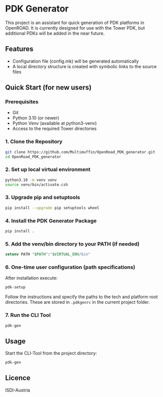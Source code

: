 # PDK Generator

This project is an assistant for quick generation of PDK platforms in OpenROAD.
It is currently designed for use with the Tower PDK, but additional PDKs will be added in the near future.

## Features
- Configuration file (config.mk) will be generated automatically
- A local directory structure is created with symbolic links to the source files

## Quick Start (for new users)

### Prerequisites
- Git
- Python 3.10 (or newer)
- Python Venv (available at python3-venv)
- Access to the required Tower directories

### 1. Clone the Repository
```sh
git clone https://github.com/Multimuffin/OpenRoad_PDK_generator.git
cd OpenRoad_PDK_generator
```

### 2. Set up local virtual environment
```sh
python3.10 -m venv venv
source venv/bin/activate.csh
```

### 3. Upgrade pip and setuptools
```sh
pip install --upgrade pip setuptools wheel
```

### 4. Install the PDK Generator Package
```sh
pip install .
```

### 5. Add the venv/bin directory to your PATH (if needed)
```tcsh
setenv PATH "$PATH":"$VIRTUAL_ENV/bin"
```

### 6. One-time user configuration (path specifications)
After installation execute:
```sh
pdk-setup
```
Follow the instructions and specify the paths to the tech and platform root directories. These are stored in `.pdkgenrc` in the current project folder.

### 7. Run the CLI Tool
```sh
pdk-gen
```

<!-- 
## Installation
Python 3.10 and the package `click` are required.

```sh
python3.10 -m pip install --user click
``` -->

## Usage
Start the CLI-Tool from the project directory:

```sh
pdk-gen
```

## Licence
ISDI-Austria
